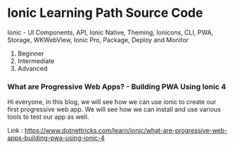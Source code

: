 # Ionic Learning Path Source Code
Ionic - UI Components, API, Ionic Native, Theming, Ionicons, CLI, PWA, Storage, WKWebView, Ionic Pro, Package, Deploy and Monitor
1. Beginner
2. Intermediate
3. Advanced

### What are Progressive Web Apps? - Building PWA Using Ionic 4
Hi everyone, in this blog, we will see how we can use ionic to create our first progressive web app. We will see how we can install and use various tools to test our app as well.

Link : https://www.dotnettricks.com/learn/ionic/what-are-progressive-web-apps-building-pwa-using-ionic-4
